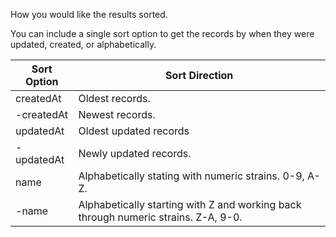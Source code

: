 How you would like the results sorted.

You can include a single sort option to get the records by when they
were updated, created, or alphabetically.

<table class="table table-bordered table-hover">
  <thead>
    <tr>
      <th>Sort Option</th>
      <th>Sort Direction</th>
    </tr>
  </thead>
  <tbody>
    <tr>
      <td>createdAt</td>
      <td>Oldest records.</td>
    </tr>
    <tr>
      <td>-createdAt</td>
      <td>Newest records.</td>
    </tr>
    <tr>
      <td>updatedAt</td>
      <td>Oldest updated records</td>
    </tr>
    <tr>
      <td>-updatedAt</td>
      <td>Newly updated records.</td>
    </tr>
    <tr>
      <td>name</td>
      <td>Alphabetically stating with numeric strains. 0-9, A-Z.</td>
    </tr>
    <tr>
      <td>-name</td>
      <td>Alphabetically starting with Z and working back through numeric
        strains. Z-A, 9-0.</td>
    </tr>
  </tbody>
</table>
